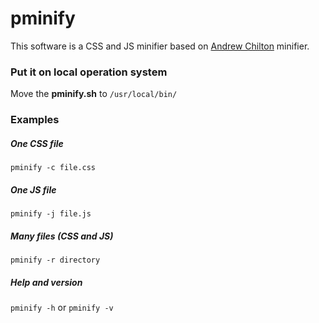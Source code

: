 # pminify

<p>This software is a CSS and JS minifier based on <a href="https://twitter.com/andychilton">Andrew Chilton</a> minifier.</p>

<h3>Put it on local operation system</h3>

<p>Move the <strong>pminify.sh</strong> to <code>/usr/local/bin/</code></p>

<h3>Examples</h3>

<h5>One CSS file</h5>
<p><code>pminify -c file.css</code></p>

<h5>One JS file</h5>
<p><code>pminify -j file.js</code></p>

<h5>Many files (CSS and JS)</h5>
<p><code>pminify -r directory</code></p>

<h5>Help and version</h5>
<p><code>pminify -h</code> or <code>pminify -v</code></p>
